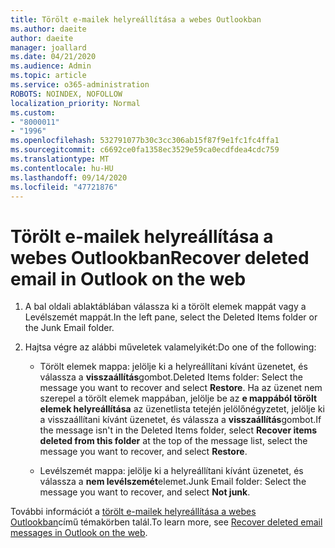 ```yaml
---
title: Törölt e-mailek helyreállítása a webes Outlookban
ms.author: daeite
author: daeite
manager: joallard
ms.date: 04/21/2020
ms.audience: Admin
ms.topic: article
ms.service: o365-administration
ROBOTS: NOINDEX, NOFOLLOW
localization_priority: Normal
ms.custom:
- "8000011"
- "1996"
ms.openlocfilehash: 532791077b30c3cc306ab15f87f9e1fc1fc4ffa1
ms.sourcegitcommit: c6692ce0fa1358ec3529e59ca0ecdfdea4cdc759
ms.translationtype: MT
ms.contentlocale: hu-HU
ms.lasthandoff: 09/14/2020
ms.locfileid: "47721876"
---
```

# <a name="recover-deleted-email-in-outlook-on-the-web"></a><span data-ttu-id="4e626-102">Törölt e-mailek helyreállítása a webes Outlookban</span><span class="sxs-lookup"><span data-stu-id="4e626-102">Recover deleted email in Outlook on the web</span></span>

1. <span data-ttu-id="4e626-103">A bal oldali ablaktáblában válassza ki a törölt elemek mappát vagy a Levélszemét mappát.</span><span class="sxs-lookup"><span data-stu-id="4e626-103">In the left pane, select the Deleted Items folder or the Junk Email folder.</span></span>

2. <span data-ttu-id="4e626-104">Hajtsa végre az alábbi műveletek valamelyikét:</span><span class="sxs-lookup"><span data-stu-id="4e626-104">Do one of the following:</span></span>

    - <span data-ttu-id="4e626-105">Törölt elemek mappa: jelölje ki a helyreállítani kívánt üzenetet, és válassza a **visszaállítás**gombot.</span><span class="sxs-lookup"><span data-stu-id="4e626-105">Deleted Items folder: Select the message you want to recover and select **Restore**.</span></span> <span data-ttu-id="4e626-106">Ha az üzenet nem szerepel a törölt elemek mappában, jelölje be az **e mappából törölt elemek helyreállítása** az üzenetlista tetején jelölőnégyzetet, jelölje ki a visszaállítani kívánt üzenetet, és válassza a **visszaállítás**gombot.</span><span class="sxs-lookup"><span data-stu-id="4e626-106">If the message isn't in the Deleted Items folder, select **Recover items deleted from this folder** at the top of the message list, select the message you want to recover, and select **Restore**.</span></span>

    - <span data-ttu-id="4e626-107">Levélszemét mappa: jelölje ki a helyreállítani kívánt üzenetet, és válassza a **nem levélszemét**elemet.</span><span class="sxs-lookup"><span data-stu-id="4e626-107">Junk Email folder: Select the message you want to recover, and select **Not junk**.</span></span>

<span data-ttu-id="4e626-108">További információt a [törölt e-mailek helyreállítása a webes Outlookban](https://support.office.com/article/a8ca78ac-4721-4066-95dd-571842e9fb11)című témakörben talál.</span><span class="sxs-lookup"><span data-stu-id="4e626-108">To learn more, see [Recover deleted email messages in Outlook on the web](https://support.office.com/article/a8ca78ac-4721-4066-95dd-571842e9fb11).</span></span>